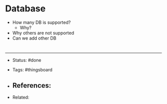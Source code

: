 # Database

- How many DB is supported?
	- Why?
- Why others are not supported
- Can we add other DB




# 

---
- Status: #done 

- Tags: #thingsboard 

- References:
	- 

- Related:
